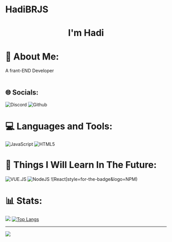 # HadiBRJS
<h1 align="center">
   <a herf="https://github.com/MaMad4Ever">I'm Hadi
 </h1>
    
# 💫 About Me:
A frant-END Developer <br><br>

## 🌐 Socials:
![Discord](https://img.shields.io/badge/Discord-%237289DA.svg?logo=discord&logoColor=white) ![Github](https://img.shields.io/badge/Github-000000.svg?logo=github&logoColor=white)

# 💻 Languages and Tools:
 ![JavaScript](https://img.shields.io/badge/js-%23323330.svg?style=for-the-badge&logo=javascript&logoColor=%23F7DF1E)  ![HTML5](https://img.shields.io/badge/unity-%23000000?style=for-the-badge&logo=unity&logoColor=white)
# 📕 Things I Will Learn In The Future:
![VUE.JS](https://img.shields.io/badge/vue.js-white.svg?style=for-the-badge&logo=vue.js&logoColor=green) ![NodeJS](https://img.shields.io/badge/node.js-8FC708?style=for-the-badge&logo=node.js&logoColor=white) ![React]style=for-the-badge&logo=NPM)
# 📊 Stats:
![](https://github-readme-stats.vercel.app/api?username=MaMad4Ever&theme=radical&hide_border=false&include_all_commits=false&count_private=false) [![Top Langs](https://github-readme-stats.vercel.app/api/top-langs/?username=MaMad4Ever&layout=compact&theme=radical&hide)](https://github.com/Spicy1Code) <br/>


---
[![](https://visitcount.itsvg.in/api?id=MaMad4Ever&icon=0&color=0)](https://visitcount.itsvg.in) 

<!-- Ends -->
